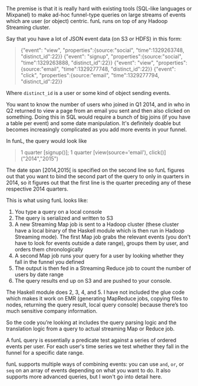 The premise is that it is really hard with existing tools (SQL-like languages or Mixpanel) to make ad-hoc funnel-type queries on large streams of events which are user (or object) centric. funL runs on top of any Hadoop Streaming cluster.

Say that you have a lot of JSON event data (on S3 or HDFS) in this form:
> {"event": "view", "properties":{source:"social", "time":1329263748, "distinct_id":22}}
> {"event": "signup", "properties":{source:"social", "time":1329263888, "distinct_id":22}}
> {"event": "view", "properties":{source:"email", "time":1329277748, "distinct_id":22}}
> {"event": "click", "properties":{source:"email", "time":1329277794, "distinct_id":22}}

Where `distinct_id` is a user or some kind of object sending events.

You want to know the number of users who joined in Q1 2014, and in who in Q2 returned to view a page from an email you sent and then also clicked on something. Doing this in SQL would require a bunch of big joins (if you have a table per event) and some date manipulation. It's definitely doable but becomes increasingly complicated as you add more events in your funnel.

In funL, the query would look like
> 1 quarter [signup()];
> 1 quarter [view(source='email'), click()] ("2014","2015")

The date span [2014,2015[ is specified on the second line so funL figures out that you want to bind the second part of the query to only in quarters in 2014, so it figures out that the first line is the quarter preceding any of these respective 2014 quarters.

This is what using funL looks like:
1. You type a query on a local console
2. The query is serialized and written to S3
3. A new Streaming Map job is sent to a Hadoop cluster (these cluster have a local binary of the Haskell module which is then run in Hadoop Streaming mode). The first Map job grabs the relevant events (you don't have to look for events outside a date range), groups them by user, and orders them chronologically
4. A second Map job runs your query for a user by looking whether they fall in the funnel you defined
5. The output is then fed in a Streaming Reduce job to count the number of users by date range
6. The query results end up on S3 and are pushed to your console.

The Haskell module does 2, 3, 4, and 5.
I have not included the glue code which makes it work on EMR (generating MapReduce jobs, copying files to nodes, returning the query result, local query console) because there’s too much sensitive company information.

So the code you’re looking at includes the query parsing logic and the translation logic from a query to actual streaming Map or Reduce job.

A funL query is essentially a predicate test against a series of ordered events per user. For each user's time series we test whether they fall in the funnel for a specific date range.

funL supports multiple ways of combining events: you can use `and`, `or`, or `seq` on an array of events depending on what you want to do. It also supports more advanced queries, but I won't go into detail here.
